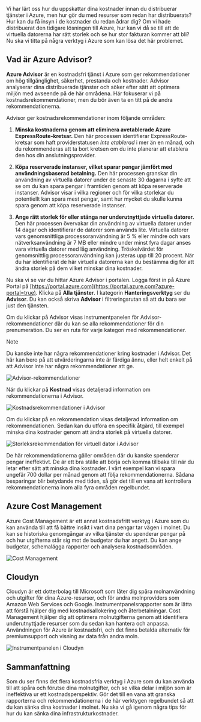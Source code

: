 Vi har lärt oss hur du uppskattar dina kostnader innan du distribuerar tjänster i Azure, men hur gör du med resurser som redan har distribuerats? Hur kan du få insyn i de kostnader du redan ådrar dig? Om vi hade distribuerat den tidigare lösningen till Azure, hur kan vi då se till att de virtuella datorerna har rätt storlek och se hur stor fakturan kommer att bli? Nu ska vi titta på några verktyg i Azure som kan lösa det här problemet.

## <a name="what-is-azure-advisor"></a>Vad är Azure Advisor? 

**Azure Advisor** är en kostnadsfri tjänst i Azure som ger rekommendationer om hög tillgänglighet, säkerhet, prestanda och kostnader. Advisor analyserar dina distribuerade tjänster och söker efter sätt att optimera miljön med avseende på de här områdena. Här fokuserar vi på kostnadsrekommendationer, men du bör även ta en titt på de andra rekommendationerna.

Advisor ger kostnadsrekommendationer inom följande områden: 

1. **Minska kostnaderna genom att eliminera avetablerade Azure ExpressRoute-kretsar.** 
    Den här processen identifierar ExpressRoute-kretsar som haft providerstatusen *Inte etablerad* i mer än en månad, och du rekommenderas att ta bort kretsen om du inte planerar att etablera den hos din anslutningsprovider.

2. **Köpa reserverade instanser, vilket sparar pengar jämfört med användningsbaserad betalning.** 
    Den här processen granskar din användning av virtuella datorer under de senaste 30 dagarna i syfte att se om du kan spara pengar i framtiden genom att köpa reserverade instanser. Advisor visar i vilka regioner och för vilka storlekar du potentiellt kan spara mest pengar, samt hur mycket du skulle kunna spara genom att köpa reserverade instanser.
    
3. **Ange rätt storlek för eller stänga ner underutnyttjade virtuella datorer.** 
    Den här processen övervakar din användning av virtuella datorer under 14 dagar och identifierar de datorer som används lite. Virtuella datorer vars genomsnittliga processoranvändning är 5 % eller mindre och vars nätverksanvändning är 7 MB eller mindre under minst fyra dagar anses vara virtuella datorer med låg användning. Tröskelvärdet för genomsnittlig processoranvändning kan justeras upp till 20 procent. När du har identifierat de här virtuella datorerna kan du bestämma dig för att ändra storlek på dem vilket minskar dina kostnader.

Nu ska vi se var du hittar Azure Advisor i portalen. Logga först in på Azure Portal på [https://portal.azure.com](https://portal.azure.com?azure-portal=true). Klicka på **Alla tjänster**. I kategorin **Hanteringsverktyg** ser du **Advisor**. Du kan också skriva **Advisor** i filtreringsrutan så att du bara ser just den tjänsten. 

Om du klickar på Advisor visas instrumentpanelen för Advisor-rekommendationer där du kan se alla rekommendationer för din prenumeration. Du ser en ruta för varje kategori med rekommendationer. 

> [!NOTE]
> Du kanske inte har några rekommendationer kring kostnader i Advisor. Det här kan bero på att utvärderingarna inte är färdiga ännu, eller helt enkelt på att Advisor inte har några rekommendationer att ge.

![Advisor-rekommendationer](../media-drafts/3-advisor-recommendations.png)

När du klickar på **Kostnad** visas detaljerad information om rekommendationerna i Advisor.

![Kostnadsrekommendationer i Advisor](../media-drafts/3-advisor-cost-recommendations.png)

Om du klickar på en rekommendation visas detaljerad information om rekommendationen. Sedan kan du utföra en specifik åtgärd, till exempel minska dina kostnader genom att ändra storlek på virtuella datorer.

![Storleksrekommendation för virtuell dator i Advisor](../media-drafts/3-advisor-resize-vm.png)

De här rekommendationerna gäller områden där du kanske spenderar pengar ineffektivt. De är ett bra ställe att börja och komma tillbaka till när du letar efter sätt att minska dina kostnader. I vårt exempel kan vi spara ungefär 700 dollar per månad genom att följa rekommendationerna. Sådana besparingar blir betydande med tiden, så gör det till en vana att kontrollera rekommendationerna inom alla fyra områden regelbundet.

## <a name="azure-cost-management"></a>Azure Cost Management

Azure Cost Management är ett annat kostnadsfritt verktyg i Azure som du kan använda till att få bättre insikt i vart dina pengar tar vägen i molnet. Du kan se historiska genomgångar av vilka tjänster du spenderar pengar på och hur utgifterna står sig mot de budgetar du har angett. Du kan ange budgetar, schemalägga rapporter och analysera kostnadsområden.

![Cost Management](../media-drafts/3-cost-management.png)

## <a name="cloudyn"></a>Cloudyn 

Cloudyn är ett dotterbolag till Microsoft som låter dig spåra molnanvändning och utgifter för dina Azure-resurser, och för andra molnproviders som Amazon Web Services och Google. Instrumentpanelsrapporter som är lätta att förstå hjälper dig med kostnadsallokering och återbetalningar. Cost Management hjälper dig att optimera molnutgifterna genom att identifiera underutnyttjade resurser som du sedan kan hantera och anpassa. Användningen för Azure är kostnadsfri, och det finns betalda alternativ för premiumsupport och visning av data från andra moln. 

![Instrumentpanelen i Cloudyn](../media-drafts/3-cloudyn-mgt-dash.png)

## <a name="summary"></a>Sammanfattning

Som du ser finns det flera kostnadsfria verktyg i Azure som du kan använda till att spåra och förutse dina molnutgifter, och se vilka delar i miljön som är ineffektiva ur ett kostnadsperspektiv. Gör det till en vana att granska rapporterna och rekommendationerna i de här verktygen regelbundet så att du kan sänka dina kostnader i molnet. Nu ska vi gå igenom några tips för hur du kan sänka dina infrastrukturkostnader.
